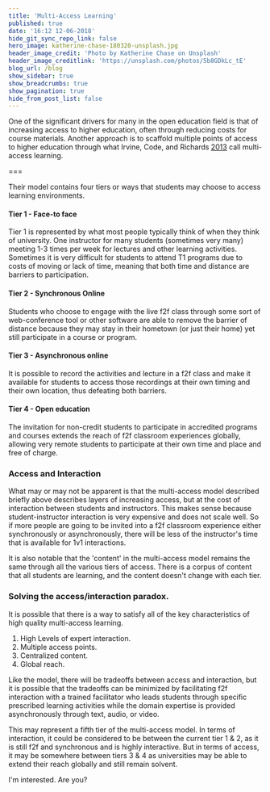 ```yaml
---
title: 'Multi-Access Learning'
published: true
date: '16:12 12-06-2018'
hide_git_sync_repo_link: false
hero_image: katherine-chase-180320-unsplash.jpg
header_image_credit: 'Photo by Katherine Chase on Unsplash'
header_image_creditlink: 'https://unsplash.com/photos/5b8GDkLc_tE'
blog_url: /blog
show_sidebar: true
show_breadcrumbs: true
show_pagination: true
hide_from_post_list: false
---
```


One of the significant drivers for many in the open education field is that of increasing access to higher education, often through reducing costs for course materials. Another approach is to scaffold multiple points of access to higher education through what Irvine, Code, and Richards [2013](http://jolt.merlot.org/vol9no2/irvine_0613.htm) call multi-access learning.

===

Their model contains four tiers or ways that students may choose to access learning environments.

#### Tier 1 - Face-to face

Tier 1 is represented by what most people typically think of when they think of university. One instructor for many students (sometimes very many) meeting 1-3 times per week for lectures and other learning activities. Sometimes it is very difficult for students to attend T1 programs due to costs of moving or lack of time, meaning that both time and distance are barriers to participation.

#### Tier 2 - Synchronous Online

Students who choose to engage with the live f2f class through some sort of web-conference tool or other software are able to remove the barrier of distance because they may stay in their hometown (or just their home) yet still participate in a course or program.

#### Tier 3 - Asynchronous online

It is possible to record the activities and lecture in a f2f class and make it available for students to access those recordings at their own timing and their own location, thus defeating both barriers.

#### Tier 4 - Open education

The invitation for non-credit students to participate in accredited programs and courses extends the reach of f2f classroom experiences globally, allowing very remote students to participate at their own time and place and free of charge.

### Access and Interaction

What may or may not be apparent is that the multi-access model described briefly above describes layers of increasing access, but at the cost of interaction between students and instructors. This makes sense because student-instructor interaction is very expensive and does not scale well. So if more people are going to be invited into a f2f classroom experience either synchronously or asynchronously, there will be less of the instructor's time that is available for 1v1 interactions.

It is also notable that the 'content' in the multi-access model remains the same through all the various tiers of access. There is a corpus of content that all students are learning, and the content doesn't change with each tier.

### Solving the access/interaction paradox.

It is possible that there is a way to satisfy all of the key characteristics of high quality multi-access learning.

1. High Levels of expert interaction.
2. Multiple access points.
3. Centralized content.
4. Global reach.

Like the model, there will be tradeoffs between access and interaction, but it is possible that the tradeoffs can be minimized by facilitating f2f interaction with a trained facilitator who leads students through specific prescribed learning activities while the domain expertise is provided asynchronously through text, audio, or video.

This may represent a fifth tier of the multi-access model. In terms of interaction, it could be considered to be between the current tier 1 & 2, as it is still f2f and synchronous and is highly interactive. But in terms of access, it may be somewhere between tiers 3 & 4 as universities may be able to extend their reach globally and still remain solvent.

I'm interested. Are you?
